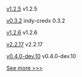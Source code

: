 
[v1.2.5](https://github.com/hyperledger/firefly-evmconnect/releases/tag/v1.2.5) v1.2.5

[v0.3.2](https://github.com/hyperledger/indy-shared-rs/releases/tag/v0.3.2) indy-credx 0.3.2

[v1.2.6](https://github.com/hyperledger/firefly-transaction-manager/releases/tag/v1.2.6) v1.2.6

[v2.2.17](https://github.com/hyperledger/fabric-sdk-node/releases/tag/v2.2.17) v2.2.17

[v0.4.0-dev.10](https://github.com/hyperledger/indy-vdr/releases/tag/v0.4.0-dev.10) v0.4.0-dev.10


[See more >>>](https://start-here.hyperledger.org/releases)
